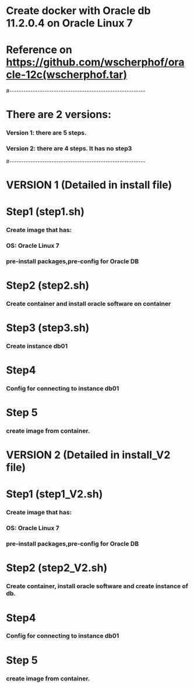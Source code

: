 # Create docker with Oracle db 11.2.0.4 on Oracle Linux 7 
# Reference on https://github.com/wscherphof/oracle-12c(wscherphof.tar)
#----------------------------------------------------------
# There are 2 versions:
### Version 1: there are 5 steps. 
### Version 2: there are 4 steps. It has no step3
#----------------------------------------------------------

# VERSION 1 (Detailed in install file)
# Step1 (step1.sh)
  ### Create image that has:
  ### OS: Oracle Linux 7
  ### pre-install packages,pre-config for Oracle DB

# Step2 (step2.sh)
  ### Create container and install oracle software on container

# Step3 (step3.sh)
  ### Create instance db01

# Step4
  ### Config for connecting to instance db01
  
# Step 5
### create image from container.

# VERSION 2 (Detailed in install_V2 file)
# Step1 (step1_V2.sh)
  ### Create image that has:
  ### OS: Oracle Linux 7
  ### pre-install packages,pre-config for Oracle DB

# Step2 (step2_V2.sh)
  ### Create container, install oracle software and create instance of db.

# Step4
  ### Config for connecting to instance db01
  
# Step 5
### create image from container.
